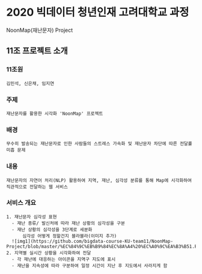 # 2020 빅데이터 청년인재 고려대학교 과정
NoonMap(재난문자) Project

## 11조 프로젝트 소개
  ### 11조원
    김민석, 신은채, 임지연

  ### 주제
    재난문자를 활용한 시각화 'NoonMap' 프로젝트

  ### 배경
    무수히 발송되는 재난문자로 인한 사람들의 스트레스 가속화 및 재난문자 차단에 따른 전달률 미흡 문제

  ### 내용
    재난문자의 자연어 처리(NLP) 활용하여 지역, 재난, 심각성 분류를 통해 Map에 시각화하여 직관적으로 전달하는 웹 서비스
    
  ### 서비스 개요
    1. 재난문자 심각성 표현
      - 재난 종류/ 발신처에 따라 재난 상황의 심각성을 구분
      - 재난 상황의 심각성을 3단계로 세분화
          심각성 어떻게 정할건지 블라블라(이미지 추가)
      ![img1](https://github.com/bigdata-course-KU-team11/NoonMap-Project/blob/master/%EC%84%9C%EB%B9%84%EC%8A%A4%20%EC%A0%9C%EA%B3%B51.PNG)
    2. 지역별 실시간 상황을 시각화하여 전달
      - 각 재난에 대응하는 아이콘을 지역구 지도에 표시
      - 재난을 지속성에 따라 구분하여 일정 시간이 지난 후 지도에서 사라지게 함

